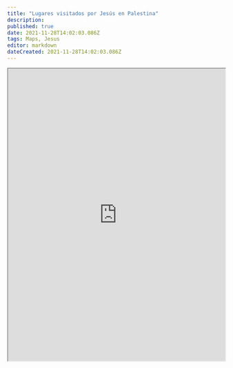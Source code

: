 ```yaml
---
title: "Lugares visitados por Jesús en Palestina"
description: 
published: true
date: 2021-11-28T14:02:03.086Z
tags: Maps, Jesus
editor: markdown
dateCreated: 2021-11-28T14:02:03.086Z
---
```



<iframe src="https://www.google.com/maps/d/embed?mid=1WEfZArBKQn5twlGYEPv1waWdmzCDFWo&ehbc=2E312F" width="100%" height="680px"></iframe>